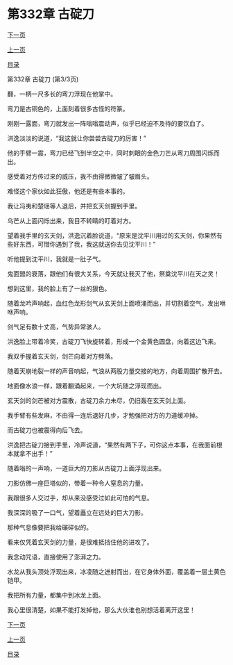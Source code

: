 <h1>第332章    古碇刀</h1>
            <div><p><a href="./996_%E7%AC%AC333%E7%AB%A0_%E4%B8%AD%E5%93%81%E7%A5%9E%E5%99%A8.md">下一页</a></p><p><a href="./994_%E7%AC%AC332%E7%AB%A0_%E5%8F%A4%E7%A2%87%E5%88%80.md">上一页</a></p><p><a href="../">目录</a></p></div>
            <div><p>第332章    古碇刀 (第3/3页)</p><p>翻，一柄一尺多长的弯刀浮现在他掌中。</p><p>弯刀是古铜色的，上面刻着很多古怪的符篆。</p><p>刚刚一露面，弯刀就发出一阵嗡嗡震动声，似乎已经迫不及待的要饮血了。</p><p>洪逸淡淡的说道，“我这就让你尝尝古碇刀的厉害！”</p><p>他的手臂一震，弯刀已经飞到半空之中，同时刺眼的金色刀芒从弯刀周围闪烁而出。</p><p>感受着对方传过来的威压，我不由得微微皱了皱眉头。</p><p>难怪这个家伙如此狂傲，他还是有些本事的。</p><p>我让冯夷和楚瑶等人退后，并把玄天剑握到手里。</p><p>乌芒从上面闪烁出来，我目不转睛的盯着对方。</p><p>望着我手里的玄天剑，洪逸沉着脸说道，“原来是沈平川用过的玄天剑，你果然有些好东西，可惜你遇到了我，我这就送你去见沈平川！”</p><p>听他提到沈平川，我就是一肚子气。</p><p>鬼面盟的衰落，跟他们有很大关系，今天就让我灭了他，祭奠沈平川在天之灵！</p><p>想到这里，我的脸上有了一丝的狠色。</p><p>随着龙吟声响起，血红色龙形剑气从玄天剑上面喷涌而出，并切割着空气，发出咻咻声响。</p><p>剑气足有数十丈高，气势异常骇人。</p><p>洪逸脸上带着冷笑，古碇刀飞快旋转着，形成一个金黄色圆盘，向着这边飞来。</p><p>我双手握着玄天剑，剑芒向着对方劈落。</p><p>随着天崩地裂一样的声音响起，气浪从两股力量交接的地方，向着周围扩散开去。</p><p>地面像水浪一样，跟着翻涌起来，一个大坑随之浮现而出。</p><p>玄天剑的剑芒被对方震散，古碇刀余力未尽，仍旧轰在玄天剑上面。</p><p>我手臂有些发麻，不由得一连后退好几步，才勉强把对方的力道缓冲掉。</p><p>而古碇刀也被震得向后飞去。</p><p>洪逸把古碇刀接到手里，冷声说道，“果然有两下子，可你这点本事，在我面前根本就拿不出手！”</p><p>随着嗡的一声响，一道巨大的刀影从古碇刀上面浮现出来。</p><p>刀影仿佛一座巨塔似的，带着一种令人窒息的力量。</p><p>我跟很多人交过手，却从来没感受过如此可怕的气息。</p><p>我深深的吸了一口气，望着矗立在远处的巨大刀影。</p><p>那种气息像要把我给碾碎似的。</p><p>看来仅凭着玄天剑的力量，是很难抵挡住他的进攻了。</p><p>我念动咒语，直接使用了澎湃之力。</p><p>水龙从我头顶处浮现出来，冰凌随之迸射而出，在它身体外面，覆盖着一层土黄色铠甲。</p><p>我把所有力量，都集中到冰龙上面。</p><p>我心里很清楚，如果不能打发掉他，那么大伙谁也别想活着离开这里！</p></div>
            <div><p><a href="./996_%E7%AC%AC333%E7%AB%A0_%E4%B8%AD%E5%93%81%E7%A5%9E%E5%99%A8.md">下一页</a></p><p><a href="./994_%E7%AC%AC332%E7%AB%A0_%E5%8F%A4%E7%A2%87%E5%88%80.md">上一页</a></p><p><a href="../">目录</a></p></div>